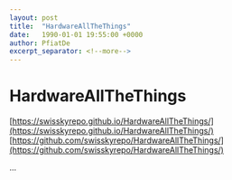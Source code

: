 ```yaml
---
layout: post
title:  "HardwareAllTheThings"
date:   1990-01-01 19:55:00 +0000
author: PfiatDe
excerpt_separator: <!--more-->
---
```


# HardwareAllTheThings
[https://swisskyrepo.github.io/HardwareAllTheThings/](https://swisskyrepo.github.io/HardwareAllTheThings/)
[https://github.com/swisskyrepo/HardwareAllTheThings/](https://github.com/swisskyrepo/HardwareAllTheThings/)

...
<!--more-->
